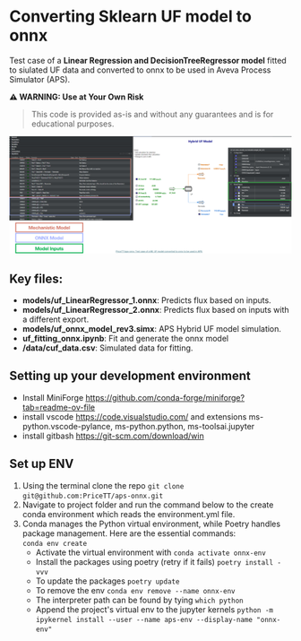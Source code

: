 # Converting Sklearn UF model to onnx

Test case of a **Linear Regression and DecisionTreeRegressor model** fitted to siulated UF data and converted to onnx to be used in Aveva Process Simulator (APS).  

**⚠️ WARNING: Use at Your Own Risk**  
>
> This code is provided as-is and without any guarantees and is for educational purposes.  

<p align="center">
  <img src="aps-uf.png" width="800">
</p>

## Key files:
* **models/uf_LinearRegressor_1.onnx**: Predicts flux based on inputs.
* **models/uf_LinearRegressor_2.onnx**: Predicts flux based on inputs with a different export.
* **models/uf_onnx_model_rev3.simx**: APS Hybrid UF model simulation.
* **uf_fitting_onnx.ipynb**: Fit and generate the onnx model
* **/data/cuf_data.csv**: Simulated data for fitting.




## Setting up your development environment 
* Install MiniForge https://github.com/conda-forge/miniforge?tab=readme-ov-file
* install vscode https://code.visualstudio.com/ and extensions  ms-python.vscode-pylance, ms-python.python, ms-toolsai.jupyter
* install gitbash https://git-scm.com/download/win



## Set up ENV
1. Using the terminal clone the repo `git clone git@github.com:PriceTT/aps-onnx.git`
2. Navigate to project folder and run the command below to the create conda environment which reads the environment.yml file.
3. Conda manages the Python virtual environment, while Poetry handles package management. Here are the essential commands:   
    ``` conda env create ```  
    * Activate the virtual environment  with
    ```conda activate onnx-env```
    * Install the packages using poetry (retry if it fails)
    ``` poetry install -vvv  ```
    * To update the packages 
   ``` poetry update ```
    * To remove the env
   ``` conda env remove --name onnx-env ```
   * The interpreter path can be found by tying  ```which python```
   * Append the project's virtual env to the jupyter kernels
   ``` python -m ipykernel install --user --name aps-env --display-name "onnx-env" ```